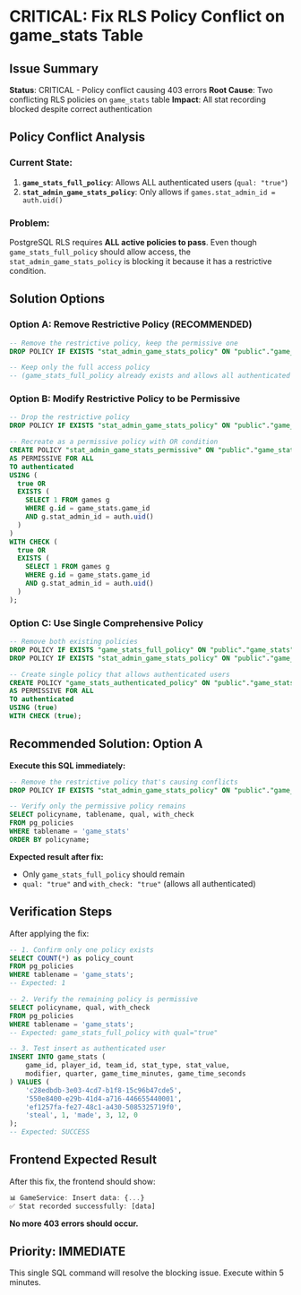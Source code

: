 # CRITICAL: Fix RLS Policy Conflict on game_stats Table

## Issue Summary
**Status**: CRITICAL - Policy conflict causing 403 errors
**Root Cause**: Two conflicting RLS policies on `game_stats` table
**Impact**: All stat recording blocked despite correct authentication

## Policy Conflict Analysis

### Current State:
1. **`game_stats_full_policy`**: Allows ALL authenticated users (`qual: "true"`)
2. **`stat_admin_game_stats_policy`**: Only allows if `games.stat_admin_id = auth.uid()`

### Problem:
PostgreSQL RLS requires **ALL active policies to pass**. Even though `game_stats_full_policy` should allow access, the `stat_admin_game_stats_policy` is blocking it because it has a restrictive condition.

## Solution Options

### Option A: Remove Restrictive Policy (RECOMMENDED)
```sql
-- Remove the restrictive policy, keep the permissive one
DROP POLICY IF EXISTS "stat_admin_game_stats_policy" ON "public"."game_stats";

-- Keep only the full access policy
-- (game_stats_full_policy already exists and allows all authenticated users)
```

### Option B: Modify Restrictive Policy to be Permissive
```sql
-- Drop the restrictive policy
DROP POLICY IF EXISTS "stat_admin_game_stats_policy" ON "public"."game_stats";

-- Recreate as a permissive policy with OR condition
CREATE POLICY "stat_admin_game_stats_permissive" ON "public"."game_stats"
AS PERMISSIVE FOR ALL
TO authenticated
USING (
  true OR 
  EXISTS (
    SELECT 1 FROM games g 
    WHERE g.id = game_stats.game_id 
    AND g.stat_admin_id = auth.uid()
  )
)
WITH CHECK (
  true OR 
  EXISTS (
    SELECT 1 FROM games g 
    WHERE g.id = game_stats.game_id 
    AND g.stat_admin_id = auth.uid()
  )
);
```

### Option C: Use Single Comprehensive Policy
```sql
-- Remove both existing policies
DROP POLICY IF EXISTS "game_stats_full_policy" ON "public"."game_stats";
DROP POLICY IF EXISTS "stat_admin_game_stats_policy" ON "public"."game_stats";

-- Create single policy that allows authenticated users
CREATE POLICY "game_stats_authenticated_policy" ON "public"."game_stats"
AS PERMISSIVE FOR ALL
TO authenticated
USING (true)
WITH CHECK (true);
```

## Recommended Solution: Option A

**Execute this SQL immediately:**

```sql
-- Remove the restrictive policy that's causing conflicts
DROP POLICY IF EXISTS "stat_admin_game_stats_policy" ON "public"."game_stats";

-- Verify only the permissive policy remains
SELECT policyname, tablename, qual, with_check 
FROM pg_policies 
WHERE tablename = 'game_stats'
ORDER BY policyname;
```

**Expected result after fix:**
- Only `game_stats_full_policy` should remain
- `qual: "true"` and `with_check: "true"` (allows all authenticated)

## Verification Steps

After applying the fix:

```sql
-- 1. Confirm only one policy exists
SELECT COUNT(*) as policy_count 
FROM pg_policies 
WHERE tablename = 'game_stats';
-- Expected: 1

-- 2. Verify the remaining policy is permissive
SELECT policyname, qual, with_check 
FROM pg_policies 
WHERE tablename = 'game_stats';
-- Expected: game_stats_full_policy with qual="true"

-- 3. Test insert as authenticated user
INSERT INTO game_stats (
    game_id, player_id, team_id, stat_type, stat_value, 
    modifier, quarter, game_time_minutes, game_time_seconds
) VALUES (
    'c28edbdb-3e03-4cd7-b1f8-15c96b47cde5',
    '550e8400-e29b-41d4-a716-446655440001',
    'ef1257fa-fe27-48c1-a430-5085325719f0',
    'steal', 1, 'made', 3, 12, 0
);
-- Expected: SUCCESS
```

## Frontend Expected Result

After this fix, the frontend should show:
```javascript
📊 GameService: Insert data: {...}
✅ Stat recorded successfully: [data]
```

**No more 403 errors should occur.**

## Priority: IMMEDIATE
This single SQL command will resolve the blocking issue. Execute within 5 minutes.